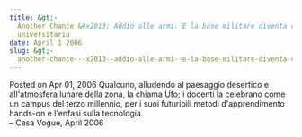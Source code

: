 ```yaml
---
title: &gt;-
  Another Chance &#x2013; Addio alle armi. E la base militare diventa campus
  universitario
date: April 1 2006
slug: &gt;-
  another-chance---x2013--addio-alle-armi--e-la-base-militare-diventa-campus-universitario
---
```





<span class="date">Posted on Apr 01, 2006    </span>
Qualcuno, alludendo al paesaggio desertico e all&apos;atmosfera lunare
della zona, la chiama Ufo; i docenti la celebrano come un campus
del terzo millennio, per i suoi futuribili metodi d&apos;apprendimento
hands-on e l&apos;enfasi sulla tecnologia.<br>
&#x2013; Casa Vogue, April 2006<br/></br>




